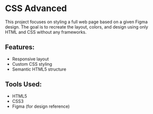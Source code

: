 # CSS Advanced

This project focuses on styling a full web page based on a given Figma design. The goal is to recreate the layout, colors, and design using only HTML and CSS without any frameworks.

## Features:
- Responsive layout
- Custom CSS styling
- Semantic HTML5 structure

## Tools Used:
- HTML5
- CSS3
- Figma (for design reference)
